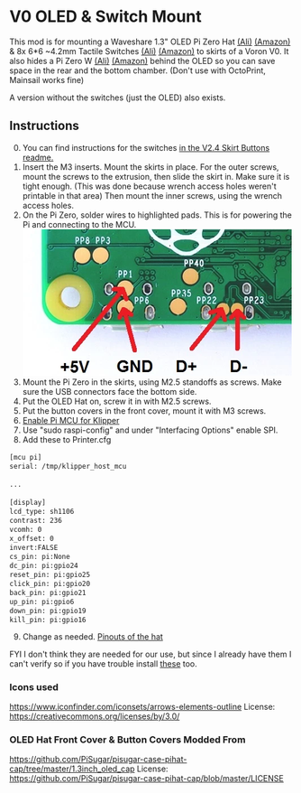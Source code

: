 ﻿# V0 OLED & Switch Mount
This mod is for mounting a Waveshare 1.3" OLED Pi Zero Hat [(Ali)](https://s.click.aliexpress.com/e/_A23Tz7) [(Amazon)](https://amzn.to/31rBzSL) & 8x 6*6 ~4.2mm Tactile Switches [(Ali)](https://s.click.aliexpress.com/e/_9wvUAv) [(Amazon)](https://amzn.to/3kmZsSH) to skirts of a Voron V0. It also hides a Pi Zero W [(Ali)](https://s.click.aliexpress.com/e/_AaYTdb) [(Amazon)](https://amzn.to/31smY9y) behind the OLED so you can save space in the rear and the bottom chamber. (Don't use with OctoPrint, Mainsail works fine)

A version without the switches (just the OLED) also exists.

## Instructions

0. You can find instructions for the switches [in the V2.4 Skirt Buttons readme.](../V2.4_Skirt_Buttons)
1. Insert the M3 inserts. Mount the skirts in place. For the outer screws, mount the screws to the extrusion, then slide the skirt in. Make sure it is tight enough. (This was done because wrench access holes weren't printable in that area) Then mount the inner screws, using the wrench access holes.
2. On the Pi Zero, solder wires to highlighted pads. This is for powering the Pi and connecting to the MCU.
	![](./Pi.png)
3. Mount the Pi Zero in the skirts, using M2.5 standoffs as screws. Make sure the USB connectors face the bottom side.
4. Put the OLED Hat on, screw it in with M2.5 screws.
5. Put the button covers in the front cover, mount it with M3 screws.
6. [Enable Pi MCU for Klipper](https://github.com/KevinOConnor/klipper/blob/master/docs/RPi_microcontroller.md)
7. Use "sudo raspi-config" and under "Interfacing Options" enable SPI.
8. Add these to Printer.cfg 
``` 
[mcu pi]
serial: /tmp/klipper_host_mcu

...

[display] 
lcd_type: sh1106 
contrast: 236 
vcomh: 0 
x_offset: 0 
invert:FALSE 
cs_pin: pi:None 
dc_pin: pi:gpio24 
reset_pin: pi:gpio25
click_pin: pi:gpio20 
back_pin: pi:gpio21 
up_pin: pi:gpio6 
down_pin: pi:gpio19 
kill_pin: pi:gpio16 
```
9. Change as needed. [Pinouts of the hat](https://www.waveshare.com/w/upload/4/46/1.3inch_OLED_HAT_User_Manual_EN.pdf)

FYI I don't think they are needed for our use, but since I already have them I can't verify so if you have trouble install [these](https://www.waveshare.com/wiki/Libraries_Installation_for_RPi) too.

### Icons used
 https://www.iconfinder.com/iconsets/arrows-elements-outline
 License: https://creativecommons.org/licenses/by/3.0/
### OLED Hat Front Cover & Button Covers Modded From
https://github.com/PiSugar/pisugar-case-pihat-cap/tree/master/1.3inch_oled_cap
License: https://github.com/PiSugar/pisugar-case-pihat-cap/blob/master/LICENSE
